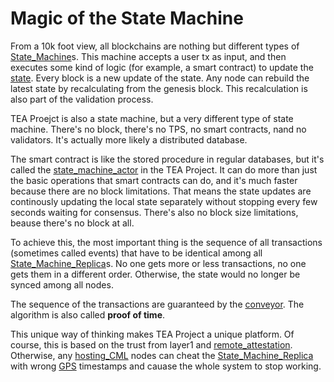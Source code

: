 # Magic of the State Machine

From a 10k foot view, all blockchains are nothing but different types of [State_Machine](State_Machine.md)s.  This machine accepts a user tx as input, and then executes some kind of logic (for example, a smart contract) to update the [state](state.md). Every block is a new update of the state. Any node can rebuild the latest state by recalculating from the genesis block. This recalculation is also part of the validation process.

TEA Proejct is also a state machine, but a very different type of state machine. There's no block, there's no TPS, no smart contracts, nand no validators. It's actually more likely a distributed database. 

The smart contract is like the stored procedure in regular databases, but it's called the [state_machine_actor](state_machine_actor.md) in the TEA Project. It can do more than just the basic operations that smart contracts can do, and it's much faster because there are no block limitations. That means the state updates are continously updating the local state separately without stopping every few seconds waiting for consensus. There's also no block size limitations, beause there's no block at all.

To achieve this, the most important thing is the sequence of all transactions (sometimes called events) that have to be identical among all [State_Machine_Replica](State_Machine_Replica.md)s. No one gets more or less transactions, no one gets them in a different order. Otherwise, the state would no longer be synced among all nodes.

The sequence of the transactions are guaranteed by the [conveyor](conveyor.md). The algorithm is also called **proof of time**.

This unique way of thinking makes TEA Project a unique platform. Of course, this is based on the trust from layer1 and [remote_attestation](remote_attestation.md). Otherwise, any [hosting_CML](hosting_CML.md) nodes can cheat the [State_Machine_Replica](State_Machine_Replica.md) with wrong [GPS](GPS.md) timestamps and cauase the whole system to stop working. 
